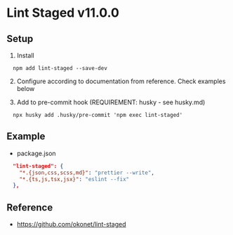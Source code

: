 # Lint Staged v11.0.0

## Setup

1. Install

```
  npm add lint-staged --save-dev
```

2. Configure according to documentation from reference. Check examples below

3. Add to pre-commit hook (REQUIREMENT: husky - see husky.md)

```
  npx husky add .husky/pre-commit 'npm exec lint-staged'
```

## Example

- package.json

```json
  "lint-staged": {
    "*.{json,css,scss,md}": "prettier --write",
    "*.{ts,js,tsx,jsx}": "eslint --fix"
  },
```

## Reference

- https://github.com/okonet/lint-staged
